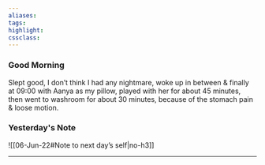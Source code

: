 ```yaml
---
aliases:  
tags:
highlight:  
cssclass:
---
```

### Good Morning
Slept good, I don’t think I had any nightmare, woke up in between & finally at 09:00 with Aanya as my pillow, played with her for about 45 minutes, then went to washroom for about 30 minutes, because of the stomach pain & loose motion.

### Yesterday's Note
 ![[06-Jun-22#Note to next day’s self|no-h3]]

--- 


